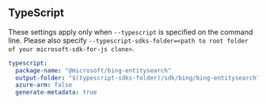 ## TypeScript

These settings apply only when `--typescript` is specified on the command line.
Please also specify `--typescript-sdks-folder=<path to root folder of your microsoft-sdk-for-js clone>`.

``` yaml $(typescript)
typescript:
  package-name: "@microsoft/bing-entitysearch"
  output-folder: "$(typescript-sdks-folder)/sdk/bing/bing-entitysearch"
  azure-arm: false
  generate-metadata: true
```
